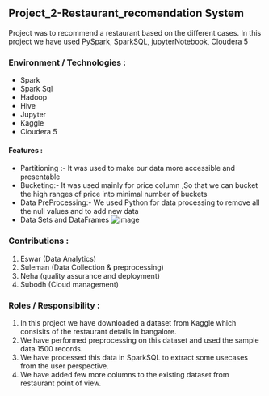 ## Project_2-Restaurant_recomendation System

Project was to recommend a restaurant based on the different cases. In this project we have used PySpark, SparkSQL, jupyterNotebook, Cloudera 5

### Environment / Technologies :

- Spark 
- Spark Sql
- Hadoop
- Hive
- Jupyter
- Kaggle
- Cloudera 5

#### Features :
 - Partitioning :- It was used to make our data more accessible and presentable
 - Bucketing:- It was used mainly for price column ,So that we can bucket the high ranges of price into minimal number of buckets
 - Data PreProcessing:- We used Python for data processing to remove all the null values and to add new data
  - Data Sets and DataFrames
![image](https://user-images.githubusercontent.com/62233971/135134123-28a7b6ec-0df2-4356-addd-83647cad3863.png)


### Contributions :
1. Eswar (Data Analytics)
2. Suleman (Data Collection & preprocessing)
3. Neha (quality assurance and deployment)
4. Subodh (Cloud management)

### Roles / Responsibility :
1. In this project we have downloaded a dataset from Kaggle which consisits of the restaurant details in bangalore. 
2. We have performed preprocessing on this dataset and used the sample data 1500 records.
3. We have processed this data in SparkSQL to extract some usecases from the user perspective. 
4. We have added few more columns to the existing dataset from restaurant point of view.



